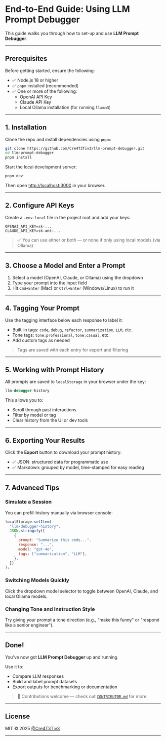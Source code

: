# End-to-End Guide: Using LLM Prompt Debugger

This guide walks you through how to set-up and use **LLM Prompt Debugger**.

---

## Prerequisites

Before getting started, ensure the following:

- ✅ Node.js 18 or higher
- ✅ `pnpm` installed (recommended)
- ✅ One or more of the following:
  - OpenAI API Key
  - Claude API Key
  - Local Ollama installation (for running `llama3`)

---

## 1. Installation

Clone the repo and install dependencies using `pnpm`:

```bash
git clone https://github.com/Cre4T3Tiv3/llm-prompt-debugger.git
cd llm-prompt-debugger
pnpm install
```

Start the local development server:

```bash
pnpm dev
```

Then open [http://localhost:3000](http://localhost:3000) in your browser.

---

## 2. Configure API Keys

Create a `.env.local` file in the project root and add your keys:

```env
OPENAI_API_KEY=sk-...
CLAUDE_API_KEY=sk-ant-...
```

> ✅ You can use either or both — or none if only using local models (via Ollama)

---

## 3. Choose a Model and Enter a Prompt

1. Select a model (OpenAI, Claude, or Ollama) using the dropdown
2. Type your prompt into the input field
3. Hit `Cmd+Enter` (Mac) or `Ctrl+Enter` (Windows/Linux) to run it

---

## 4. Tagging Your Prompt

Use the tagging interface below each response to label it:

- Built-in tags: `code`, `debug`, `refactor`, `summarization`, `LLM`, etc.
- Tone tags: `tone:professional`, `tone:casual`, etc.
- Add custom tags as needed

> Tags are saved with each entry for export and filtering

---

## 5. Working with Prompt History

All prompts are saved to `localStorage` in your browser under the key:

```js
llm-debugger-history
```

This allows you to:

- Scroll through past interactions
- Filter by model or tag
- Clear history from the UI or dev tools

---

## 6. Exporting Your Results

Click the **Export** button to download your prompt history:

- ✅ JSON: structured data for programmatic use
- ✅ Markdown: grouped by model, time-stamped for easy reading

---

## 7. Advanced Tips

### Simulate a Session

You can prefill history manually via browser console:

```js
localStorage.setItem(
  "llm-debugger-history",
  JSON.stringify([
    {
      prompt: "Summarize this code...",
      response: "...",
      model: "gpt-4o",
      tags: ["summarization", "LLM"],
    },
  ])
);
```

### Switching Models Quickly

Click the dropdown model selector to toggle between OpenAI, Claude, and local Ollama models.

### Changing Tone and Instruction Style

Try giving your prompt a tone direction (e.g., "make this funny" or "respond like a senior engineer").

---

## Done!

You’ve now got **LLM Prompt Debugger** up and running.

Use it to:

- Compare LLM responses
- Build and label prompt datasets
- Export outputs for benchmarking or documentation

> 🔧 Contributions welcome — check out [`CONTRIBUTOR.md`](../CONTRIBUTOR.md) for more.

---

## License

MIT © 2025 [@Cre4T3Tiv3](https://github.com/Cre4T3Tiv3)

---
